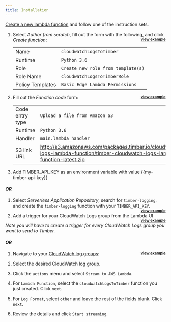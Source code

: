 ```yaml
---
title: Installation
---
```

[Create a new lambda function](https://console.aws.amazon.com/lambda/home?region=us-east-1#/create) and follow one of the instruction sets.

1. Select *Author from scratch*, fill out the form with the following, and click *Create function*: **<small style="float: right"><a href="http://res.cloudinary.com/timber/image/upload/v1527708912/aws-lambda-creation_l5zqqv.gif" target="_blank" class="view-example">view example</a></small>**

    |     |     |
    | --- | --- |
    | Name | `cloudwatchLogsToTimber` |
    | Runtime | `Python 3.6` |
    | Role | `Create new role from template(s)` |
    | Role Name | `cloudwatchLogsToTimberRole` |
    | Policy Templates | `Basic Edge Lambda Permissions` |

2. Fill out the *Function code* form: **<small style="float: right"><a href="http://res.cloudinary.com/timber/image/upload/v1527708951/aws-lambda-function-code_oqeoe8.gif" target="_blank" class="view-example">view example</a></small>**

    |     |     |
    | --- | --- |
    | Code entry type | `Upload a file from Amazon S3` |
    | Runtime | `Python 3.6` |
    | Handler | `main.lambda_handler` |
    | S3 link URL | http://s3.amazonaws.com/packages.timber.io/cloudwatch-logs-lambda-function/timber-cloudwatch-logs-lambda-function-latest.zip |

3. Add TIMBER\_API\_KEY as an environment variable with value {{my-timber-api-key}}

#### _OR_

1. Select *Serverless Application Repository*, search for `timber-logging`, and create the `timber-logging` function with your `TIMBER_API_KEY`. **<small style="float: right"><a href="http://res.cloudinary.com/timber/image/upload/v1527709016/aws-lambda-creation-blueprint_s0pgkh.gif" target="_blank" class="view-example">view example</a></small>**


2. Add a trigger for your CloudWatch Logs group from the Lambda UI **<small style="float: right"><a href="http://res.cloudinary.com/timber/image/upload/v1527709061/aws-lambda-add-cloudwatch-trigger_tdf8un.gif" target="_blank" class="view-example">view example</a></small>**

  _Note you will have to create a trigger for every CloudWatch Logs group you want to send to Timber._

#### _OR_

1. Navigate to your [CloudWatch log groups](https://console.aws.amazon.com/cloudwatch/home?region=us-east-1#logs:): **<small style="float: right"><a href="//images.contentful.com/h6vh38q7qvzk/6N01JxcZHOYckUEeUmUCIi/05d4b2f4b296e330b4e93ef191ecee85/Screen_Recording_2017-08-27_at_10.13_AM.gif" target="_blank" class="view-example">view example</a></small>**

2. Select the desired CloudWatch log group.

3. Click the `actions` menu and select `Stream to AWS Lambda`.

4. For `Lambda Function`, select the `cloudwatchLogsToTimber` function you just created. Click `next`.

5. For `Log Format`, select `other` and leave the rest of the fields blank. Click `next`.

6. Review the details and click `Start streaming`.
